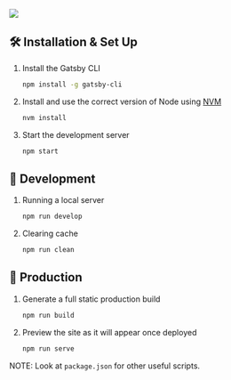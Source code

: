![](https://media1.tenor.com/images/fde400f153e4a0e5f335e864bb1b67db/tenor.gif)


## 🛠 Installation & Set Up

1. Install the Gatsby CLI

   ```sh
   npm install -g gatsby-cli
   ```

2. Install and use the correct version of Node using [NVM](https://github.com/nvm-sh/nvm)

   ```sh
   nvm install
   ```

3. Start the development server

   ```sh
   npm start
   ```

## 🐞 Development

1. Running a local server

   ```sh
   npm run develop
   ```

2. Clearing cache

    ```sh
    npm run clean
    ```

## 🚀 Production

1. Generate a full static production build

   ```sh
   npm run build
   ```

2. Preview the site as it will appear once deployed

   ```sh
   npm run serve
   ```

NOTE: Look at `package.json` for other useful scripts.
